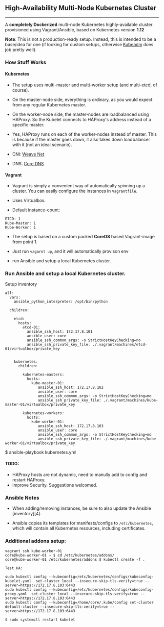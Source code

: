 ## High-Availability Multi-Node Kubernetes Cluster
---

A **completely Dockerized** multi-node Kubernetes highly-available cluster provisioned using Vagrant/Ansible, based on Kubernetes version **1.12** 

**Note**: This is not a production-ready setup. Instead, this is intended to be a base/idea for one (if looking for custom setups, otherwise [Kubeadm][0] does job pretty well).

### How Stuff Works

#### Kubernetes

* The setup uses multi-master and multi-worker setup (and multi-etcd, of course).

* On the master-node side, everything is ordinary, as you would expect from any regular Kubernetes master.

* On the worker-node side, the master-nodes are loadbalanced using HAProxy. So the Kubelet connects to HAProxy's address instead of a specific master.

* Yes, HAProxy runs on each of the worker-nodes instead of master. This is because if the master goes down, it also takes down loadbalancer with it (not an ideal scenario).

* CNI: [Weave Net][1]

* DNS: [Core DNS][2]

#### Vagrant

* Vagrant is simply a convenient way of automatically spinning up a cluster. You can easily configure the instances in `Vagrantfile`.

* Uses Virtualbox.

* Default instance-count:
```
ETCD: 1
Kube-Master: 1
Kube-Worker: 1
```

* The setup is based on a custom packed **CoreOS** based Vagrant-image from point 1.

* Just run `vagarnt up`, and it will automatically provison env

* run Ansible and setup a local Kubernetes cluster.

### Run Ansible and setup a local Kubernetes cluster.

Setup inventory
```
all:
  vars:
    ansible_python_interpreter: /opt/bin/python

  children:

    etcd:
      hosts:
        etcd-01:
          ansible_ssh_host: 172.17.8.101
          ansible_user: core
          ansible_ssh_common_args: -o StrictHostKeyChecking=no
          ansible_ssh_private_key_file: ./.vagrant/machines/etcd-01/virtualbox/private_key


    kubernetes:
      children:

        kubernetes-masters:
          hosts:
            kube-master-01:
               ansible_ssh_host: 172.17.8.102
               ansible_user: core
               ansible_ssh_common_args: -o StrictHostKeyChecking=no
               ansible_ssh_private_key_file: ./.vagrant/machines/kube-master-01/virtualbox/private_key

        kubernetes-workers:
          hosts:
            kube-worker-01:
               ansible_ssh_host: 172.17.8.103
               ansible_user: core
               ansible_ssh_common_args: -o StrictHostKeyChecking=no
               ansible_ssh_private_key_file: ./.vagrant/machines/kube-worker-01/virtualbox/private_key
```
$ ansible-playbook  kubernetes.yml


#### TODO:

* HAProxy hosts are not dynamic, need to manully add to config and restart HAProxy.
* Improve Security.
Suggestions welcomed.

### Ansible Notes

* When adding/removing instances, be sure to also update the Ansible [inventory][4].

* Ansible copies its templates for manifests/configs to `/etc/kubernetes`, which will contain all Kubernetes resources, including certificates.


### Additional addons setup:

```
vagrant ssh kube-worker-01
core@kube-worker-01 ~ $ cd /etc/kubernetes/addons/
core@kube-worker-01 /etc/kubernetes/addons $ kubectl create -f .

Test HA:

sudo kubectl config --kubeconfig=/etc/kubernetes/configs/kubeconfig-kubelet.yaml  set-cluster local --insecure-skip-tls-verify=true --server=https://172.17.8.103:6443
sudo kubectl config --kubeconfig=/etc/kubernetes/configs/kubeconfig-proxy.yaml  set-cluster local --insecure-skip-tls-verify=true --server=https://172.17.8.103:6443
sudo kubectl config --kubeconfig=/home/core/.kube/config set-cluster default-cluster --insecure-skip-tls-verify=true --server=https://172.17.8.103:6443

$ sudo systemctl restart kubelet
```



  [0]: https://kubernetes.io/docs/setup/independent/install-kubeadm/
  [1]: https://www.weave.works/oss/net/
  [2]: https://coredns.io/

